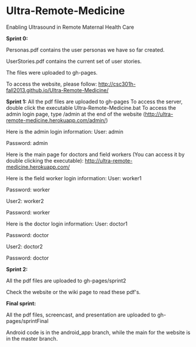 **Ultra-Remote-Medicine**
=====================

Enabling Ultrasound in Remote Maternal Health Care

**Sprint 0:**

Personas.pdf contains the user personas we have so far created.

UserStories.pdf contains the current set of user stories.

The files were uploaded to gh-pages.

To access the website, please follow: http://csc301h-fall2013.github.io/Ultra-Remote-Medicine/

**Sprint 1:**
All the pdf files are uploaded to gh-pages
To access the server, double click the executable Ultra-Remote-Medicine.bat
To access the admin login page, type /admin at the end of the website (http://ultra-remote-medicine.herokuapp.com/admin/)

Here is the admin login information:
User: admin

Password: admin

Here is the main page for doctors and field workers (You can access it by double clicking the executable):
http://ultra-remote-medicine.herokuapp.com/

Here is the field worker login information:
User: worker1

Password: worker

User2: worker2

Password: worker

Here is the doctor login information:
User: doctor1

Password: doctor

User2: doctor2

Password: doctor

**Sprint 2:**

All the pdf files are uploaded to gh-pages/sprint2

Check the website or the wiki page to read these pdf's.

**Final sprint:**

All the pdf files, screencast, and presentation are uploaded to gh-pages/sprintFinal

Android code is in the android_app branch, while the main for the website is in the master branch.
